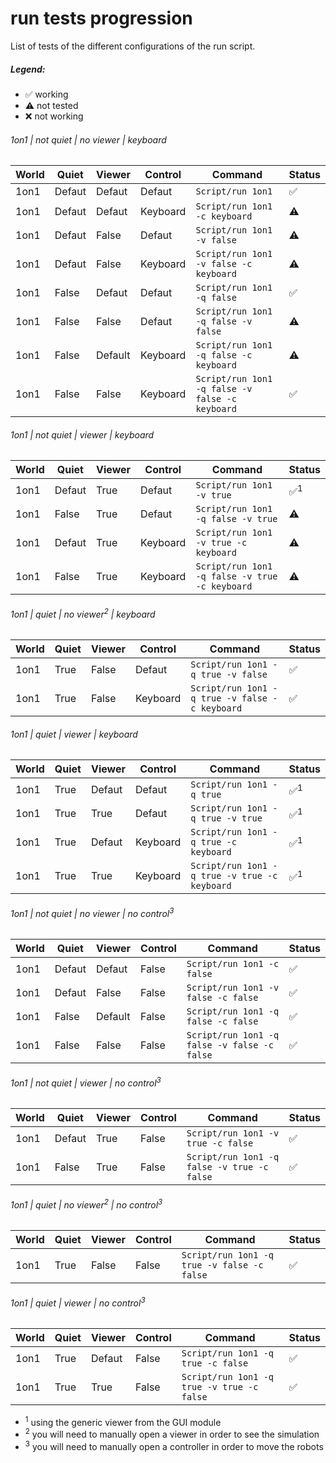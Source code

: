 # run tests progression
List of tests of the different configurations of the run script.

##### Legend:
* :white_check_mark: working
* :warning: not tested
* :x: not working

###### 1on1 | not quiet | no viewer | keyboard
World | Quiet | Viewer | Control | Command | Status
--- | ---| --- | --- | --- | ---
1on1 | Defaut | Defaut | Defaut | `Script/run 1on1` |  :white_check_mark:
1on1 | Defaut | Defaut | Keyboard | `Script/run 1on1 -c keyboard` |  :warning:
1on1 | Defaut | False | Defaut | `Script/run 1on1 -v false` |  :warning:
1on1 | Defaut | False | Keyboard | `Script/run 1on1 -v false -c keyboard` |  :warning:
1on1 | False | Defaut | Defaut | `Script/run 1on1 -q false` |  :white_check_mark:
1on1 | False | False | Defaut | `Script/run 1on1 -q false -v false` |  :warning:
1on1 | False | Default | Keyboard | `Script/run 1on1 -q false -c keyboard` |  :warning:
1on1 | False | False | Keyboard | `Script/run 1on1 -q false -v false -c keyboard` |  :white_check_mark:

###### 1on1 | not quiet | viewer | keyboard
World | Quiet | Viewer | Control | Command | Status
--- | ---| --- | --- | --- | ---
1on1 | Defaut | True | Defaut | `Script/run 1on1 -v true` |  :white_check_mark:<sup>1</sup>
1on1 | False | True | Defaut | `Script/run 1on1 -q false -v true` |  :warning:
1on1 | Defaut | True | Keyboard | `Script/run 1on1 -v true -c keyboard` |  :warning:
1on1 | False | True | Keyboard | `Script/run 1on1 -q false -v true -c keyboard` |  :warning:

###### 1on1 | quiet | no viewer<sup>2</sup> | keyboard
World | Quiet | Viewer | Control | Command | Status
--- | ---| --- | --- | --- | ---
1on1 | True | False | Defaut | `Script/run 1on1 -q true -v false` | :white_check_mark:
1on1 | True | False | Keyboard | `Script/run 1on1 -q true -v false -c keyboard` | :white_check_mark:

###### 1on1 | quiet | viewer | keyboard
World | Quiet | Viewer | Control | Command | Status
--- | ---| --- | --- | --- | ---
1on1 | True | Defaut | Defaut | `Script/run 1on1 -q true` | :white_check_mark:<sup>1</sup>
1on1 | True | True | Defaut | `Script/run 1on1 -q true -v true` | :white_check_mark:<sup>1</sup>
1on1 | True | Defaut | Keyboard | `Script/run 1on1 -q true -c keyboard` | :white_check_mark:<sup>1</sup>
1on1 | True | True | Keyboard | `Script/run 1on1 -q true -v true -c keyboard` | :white_check_mark:<sup>1</sup>

<!--  -->

###### 1on1 | not quiet | no viewer | no control<sup>3</sup>
World | Quiet | Viewer | Control | Command | Status
--- | ---| --- | --- | --- | ---
1on1 | Defaut | Defaut | False | `Script/run 1on1 -c false` | :white_check_mark:
1on1 | Defaut | False | False | `Script/run 1on1 -v false -c false` | :white_check_mark:
1on1 | False | Default | False | `Script/run 1on1 -q false -c false` | :white_check_mark:
1on1 | False | False | False | `Script/run 1on1 -q false -v false -c false` | :white_check_mark:

###### 1on1 | not quiet | viewer | no control<sup>3</sup>
World | Quiet | Viewer | Control | Command | Status
--- | ---| --- | --- | --- | ---
1on1 | Defaut | True | False | `Script/run 1on1 -v true -c false` |  :white_check_mark:
1on1 | False | True | False | `Script/run 1on1 -q false -v true -c false` | :white_check_mark:

###### 1on1 | quiet | no viewer<sup>2</sup> | no control<sup>3</sup>
World | Quiet | Viewer | Control | Command | Status
--- | ---| --- | --- | --- | ---
1on1 | True | False | False | `Script/run 1on1 -q true -v false -c false` | :white_check_mark:

###### 1on1 | quiet | viewer | no control<sup>3</sup>
World | Quiet | Viewer | Control | Command | Status
--- | ---| --- | --- | --- | ---
1on1 | True | Defaut | False | `Script/run 1on1 -q true -c false` | :white_check_mark:
1on1 | True | True | False | `Script/run 1on1 -q true -v true -c false` | :white_check_mark:


* <sup>1</sup> using the generic viewer from the GUI module
* <sup>2</sup> you will need to manually open a viewer in order to see the simulation
* <sup>3</sup> you will need to manually open a controller in order to move the robots
